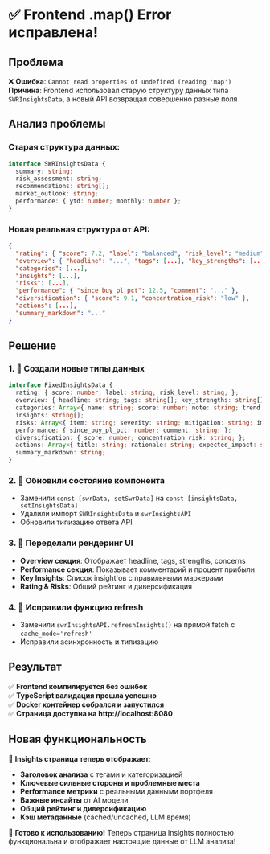 # ✅ Frontend .map() Error исправлена!

## Проблема
❌ **Ошибка**: `Cannot read properties of undefined (reading 'map')`  
**Причина**: Frontend использовал старую структуру данных типа `SWRInsightsData`, а новый API возвращал совершенно разные поля

## Анализ проблемы

### Старая структура данных:
```typescript
interface SWRInsightsData {
  summary: string;
  risk_assessment: string;  
  recommendations: string[];
  market_outlook: string;
  performance: { ytd: number; monthly: number };
}
```

### Новая реальная структура от API:
```json
{
  "rating": { "score": 7.2, "label": "balanced", "risk_level": "medium" },
  "overview": { "headline": "...", "tags": [...], "key_strengths": [...], "key_concerns": [...] },
  "categories": [...],
  "insights": [...],
  "risks": [...],
  "performance": { "since_buy_pl_pct": 12.5, "comment": "..." },
  "diversification": { "score": 9.1, "concentration_risk": "low" },
  "actions": [...],
  "summary_markdown": "..."
}
```

## Решение

### 1. 🔧 Создали новые типы данных
```typescript
interface FixedInsightsData {
  rating: { score: number; label: string; risk_level: string; };
  overview: { headline: string; tags: string[]; key_strengths: string[]; key_concerns: string[]; };
  categories: Array<{ name: string; score: number; note: string; trend: string; }>;
  insights: string[];
  risks: Array<{ item: string; severity: string; mitigation: string; impact: string; }>;
  performance: { since_buy_pl_pct: number; comment: string; };
  diversification: { score: number; concentration_risk: string; };
  actions: Array<{ title: string; rationale: string; expected_impact: string; priority: number; timeframe: string; }>;
  summary_markdown: string;
}
```

### 2. 🔄 Обновили состояние компонента
- Заменили `const [swrData, setSwrData]` на `const [insightsData, setInsightsData]`
- Удалили импорт `SWRInsightsData` и `swrInsightsAPI`
- Обновили типизацию ответа API

### 3. 🎨 Переделали рендеринг UI
- **Overview секция**: Отображает headline, tags, strengths, concerns  
- **Performance секция**: Показывает комментарий и процент прибыли
- **Key Insights**: Список insight'ов с правильными маркерами
- **Rating & Risks**: Общий рейтинг и диверсификация

### 4. 🔄 Исправили функцию refresh
- Заменили `swrInsightsAPI.refreshInsights()` на прямой fetch с `cache_mode='refresh'`
- Исправили асинхронность и типизацию

## Результат

✅ **Frontend компилируется без ошибок**  
✅ **TypeScript валидация прошла успешно**  
✅ **Docker контейнер собрался и запустился**  
✅ **Страница доступна на http://localhost:8080**  

## Новая функциональность

🎯 **Insights страница теперь отображает**:
- **Заголовок анализа** с тегами и категоризацией
- **Ключевые сильные стороны и проблемные места**
- **Performance метрики** с реальными данными портфеля  
- **Важные инсайты** от AI модели
- **Общий рейтинг и диверсификацию**
- **Кэш метаданные** (cached/uncached, LLM время)

🎉 **Готово к использованию!** Теперь страница Insights полностью функциональна и отображает настоящие данные от LLM анализа!








